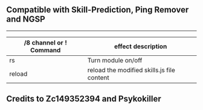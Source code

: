 ## Compatible with Skill-Prediction, Ping Remover and NGSP 

------
/8 channel or ! Command | effect description
--- | ---
rs | Turn module on/off
reload | reload the modified skills.js file content


## Credits to Zc149352394 and Psykokiller
